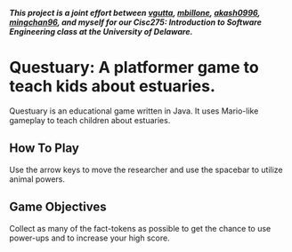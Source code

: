 ***This project is a joint effort between [vgutta](https://github.com/vgutta), [mbillone](https://github.com/mbillone), [akash0996](https://github.com/akash0996), [mingchan96](https://github.com/mingchan96), and myself for our Cisc275: Introduction to Software Engineering class at the University of Delaware.***

# Questuary: A platformer game to teach kids about estuaries.

Questuary is an educational game written in Java. It uses Mario-like gameplay to teach children about estuaries.

## How To Play

Use the arrow keys to move the researcher and use the spacebar to utilize animal powers. 


## Game Objectives
Collect as many of the fact-tokens as possible to get the chance to use power-ups and to increase your high score.
